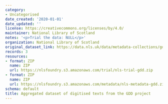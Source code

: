 ```yaml
---
category:
- Uncategorised
date_created: '2020-01-01'
date_updated: ''
license: https://creativecommons.org/licenses/by/4.0/
maintainer: National Library of Scotland
notes: '<p>Trial the data: NULL</p>'
organization: National Library of Scotland
original_dataset_link: https://data.nls.uk/data/metadata-collections/gdd-project/
records: 3
resources:
- format: ZIP
  name: ZIP
  url: https://nlsfoundry.s3.amazonaws.com/trial/nls-trial-gdd.zip
- format: ZIP
  name: ZIP
  url: https://nlsfoundry.s3.amazonaws.com/metadata/nls-metadata-gdd.zip
schema: default
title: Aggregated dataset of digitised texts from the GDD project
---
```

